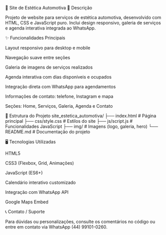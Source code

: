 🚗 Site de Estética Automotiva
📌 Descrição

Projeto de website para serviços de estética automotiva, desenvolvido com HTML, CSS e JavaScript puro.
Inclui design responsivo, galeria de serviços e agenda interativa integrada ao WhatsApp.

✨ Funcionalidades Principais

Layout responsivo para desktop e mobile

Navegação suave entre seções

Galeria de imagens de serviços realizados

Agenda interativa com dias disponíveis e ocupados

Integração direta com WhatsApp para agendamentos

Informações de contato: telefone, Instagram e mapa

Seções: Home, Serviços, Galeria, Agenda e Contato

📂 Estrutura do Projeto
site_estetica_automotiva/
├── index.html       # Página principal
├── css/style.css    # Estilos do site
├── js/script.js     # Funcionalidades JavaScript
├── img/             # Imagens (logo, galeria, hero)
└── README.md        # Documentação do projeto

🖥️ Tecnologias Utilizadas

HTML5

CSS3 (Flexbox, Grid, Animações)

JavaScript (ES6+)

Calendário interativo customizado

Integração com WhatsApp API

Google Maps Embed

📞 Contato / Suporte

Para dúvidas ou personalizações, consulte os comentários no código ou entre em contato via WhatsApp (44) 99101-0260.
